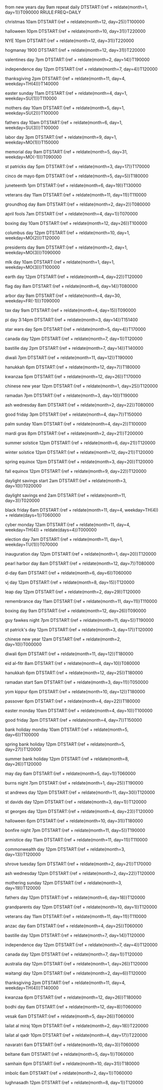 from new years day 9am repeat daily
DTSTART:{ref + reldate(month=1, day=1)}T090000
RRULE:FREQ=DAILY

christmas 10am 
DTSTART:{ref + reldate(month=12, day=25)}T100000

halloween 10pm
DTSTART:{ref + reldate(month=10, day=31)}T220000

NYE 10pm
DTSTART:{ref + reldate(month=12, day=31)}T220000

hogmanay 1900
DTSTART:{ref + reldate(month=12, day=31)}T220000


valentines day 7pm
DTSTART:{ref + reldate(month=2, day=14)}T190000

independence day 12pm
DTSTART:{ref + reldate(month=7, day=4)}T120000

thanksgiving 2pm
DTSTART:{ref + reldate(month=11, day=4, weekday=TH(4))}T140000

easter sunday 11am
DTSTART:{ref + reldate(month=4, day=1, weekday=SU(1))}T110000

mothers day 10am
DTSTART:{ref + reldate(month=5, day=1, weekday=SU(2))}T100000

fathers day 10am
DTSTART:{ref + reldate(month=6, day=1, weekday=SU(3))}T100000

labor day 3pm
DTSTART:{ref + reldate(month=9, day=1, weekday=MO(1))}T150000

memorial day 9am
DTSTART:{ref + reldate(month=5, day=31, weekday=MO(-1))}T090000

st patricks day 5pm
DTSTART:{ref + reldate(month=3, day=17)}T170000

cinco de mayo 6pm
DTSTART:{ref + reldate(month=5, day=5)}T180000

juneteenth 1pm
DTSTART:{ref + reldate(month=6, day=19)}T130000

veterans day 11am
DTSTART:{ref + reldate(month=11, day=11)}T110000

groundhog day 8am
DTSTART:{ref + reldate(month=2, day=2)}T080000

april fools 7am
DTSTART:{ref + reldate(month=4, day=1)}T070000

boxing day 10am
DTSTART:{ref + reldate(month=12, day=26)}T100000

columbus day 12pm
DTSTART:{ref + reldate(month=10, day=1, weekday=MO(2))}T120000

presidents day 9am
DTSTART:{ref + reldate(month=2, day=1, weekday=MO(3))}T090000

mlk day 10am
DTSTART:{ref + reldate(month=1, day=1, weekday=MO(3))}T100000

earth day 12pm
DTSTART:{ref + reldate(month=4, day=22)}T120000

flag day 8am
DTSTART:{ref + reldate(month=6, day=14)}T080000

arbor day 9am
DTSTART:{ref + reldate(month=4, day=30, weekday=FR(-1))}T090000

tax day 9am
DTSTART:{ref + reldate(month=4, day=15)}T090000

pi day 3:14pm
DTSTART:{ref + reldate(month=3, day=14)}T151400

star wars day 5pm
DTSTART:{ref + reldate(month=5, day=4)}T170000

canada day 12pm
DTSTART:{ref + reldate(month=7, day=1)}T120000

bastille day 2pm
DTSTART:{ref + reldate(month=7, day=14)}T140000

diwali 7pm
DTSTART:{ref + reldate(month=11, day=12)}T190000

hanukkah 6pm
DTSTART:{ref + reldate(month=12, day=7)}T180000

kwanzaa 5pm
DTSTART:{ref + reldate(month=12, day=26)}T170000

chinese new year 12pm
DTSTART:{ref + reldate(month=1, day=25)}T120000

ramadan 7pm
DTSTART:{ref + reldate(month=3, day=10)}T190000

ash wednesday 8am
DTSTART:{ref + reldate(month=2, day=22)}T080000

good friday 3pm
DTSTART:{ref + reldate(month=4, day=7)}T150000

palm sunday 10am
DTSTART:{ref + reldate(month=4, day=2)}T100000

mardi gras 8pm
DTSTART:{ref + reldate(month=2, day=21)}T200000

summer solstice 12pm
DTSTART:{ref + reldate(month=6, day=21)}T120000

winter solstice 12pm
DTSTART:{ref + reldate(month=12, day=21)}T120000

spring equinox 12pm
DTSTART:{ref + reldate(month=3, day=20)}T120000

fall equinox 12pm
DTSTART:{ref + reldate(month=9, day=22)}T120000

daylight savings start 2am
DTSTART:{ref + reldate(month=3, day=10)}T020000

daylight savings end 2am
DTSTART:{ref + reldate(month=11, day=3)}T020000

black friday 6am
DTSTART:{ref + reldate(month=11, day=4, weekday=TH(4)) + reldate(days=1)}T060000

cyber monday 12am
DTSTART:{ref + reldate(month=11, day=4, weekday=TH(4)) + reldate(days=4)}T000000

election day 7am
DTSTART:{ref + reldate(month=11, day=1, weekday=TU(1))}T070000

inauguration day 12pm
DTSTART:{ref + reldate(month=1, day=20)}T120000

pearl harbor day 8am
DTSTART:{ref + reldate(month=12, day=7)}T080000

d-day 6am
DTSTART:{ref + reldate(month=6, day=6)}T060000

vj day 12pm
DTSTART:{ref + reldate(month=8, day=15)}T120000

leap day 12pm
DTSTART:{ref + reldate(month=2, day=29)}T120000

remembrance day 11am
DTSTART:{ref + reldate(month=11, day=11)}T110000

boxing day 9am
DTSTART:{ref + reldate(month=12, day=26)}T090000

guy fawkes night 7pm
DTSTART:{ref + reldate(month=11, day=5)}T190000

st patrick's day 12pm
DTSTART:{ref + reldate(month=3, day=17)}T120000

chinese new year 12am
DTSTART:{ref + reldate(month=2, day=10)}T000000

diwali 6pm
DTSTART:{ref + reldate(month=11, day=12)}T180000

eid al-fitr 8am
DTSTART:{ref + reldate(month=4, day=10)}T080000

hanukkah 6pm
DTSTART:{ref + reldate(month=12, day=25)}T180000

ramadan start 5am
DTSTART:{ref + reldate(month=3, day=11)}T050000

yom kippur 6pm
DTSTART:{ref + reldate(month=10, day=12)}T180000

passover 6pm
DTSTART:{ref + reldate(month=4, day=22)}T180000

easter monday 10am
DTSTART:{ref + reldate(month=4, day=10)}T100000

good friday 3pm
DTSTART:{ref + reldate(month=4, day=7)}T150000

bank holiday monday 10am
DTSTART:{ref + reldate(month=5, day=6)}T100000

spring bank holiday 12pm
DTSTART:{ref + reldate(month=5, day=27)}T120000

summer bank holiday 12pm
DTSTART:{ref + reldate(month=8, day=26)}T120000

may day 6am
DTSTART:{ref + reldate(month=5, day=1)}T060000

burns night 7pm
DTSTART:{ref + reldate(month=1, day=25)}T190000

st andrews day 12pm
DTSTART:{ref + reldate(month=11, day=30)}T120000

st davids day 12pm
DTSTART:{ref + reldate(month=3, day=1)}T120000

st georges day 12pm
DTSTART:{ref + reldate(month=4, day=23)}T120000

halloween 6pm
DTSTART:{ref + reldate(month=10, day=31)}T180000

bonfire night 7pm
DTSTART:{ref + reldate(month=11, day=5)}T190000

armistice day 11am
DTSTART:{ref + reldate(month=11, day=11)}T110000

commonwealth day 12pm
DTSTART:{ref + reldate(month=3, day=13)}T120000

shrove tuesday 5pm
DTSTART:{ref + reldate(month=2, day=21)}T170000

ash wednesday 12pm
DTSTART:{ref + reldate(month=2, day=22)}T120000

mothering sunday 12pm
DTSTART:{ref + reldate(month=3, day=19)}T120000

fathers day 12pm
DTSTART:{ref + reldate(month=6, day=18)}T120000

grandparents day 12pm
DTSTART:{ref + reldate(month=10, day=1)}T120000

veterans day 11am
DTSTART:{ref + reldate(month=11, day=11)}T110000

anzac day 6am
DTSTART:{ref + reldate(month=4, day=25)}T060000

bastille day 12pm
DTSTART:{ref + reldate(month=7, day=14)}T120000

independence day 12pm
DTSTART:{ref + reldate(month=7, day=4)}T120000

canada day 12pm
DTSTART:{ref + reldate(month=7, day=1)}T120000

australia day 12pm
DTSTART:{ref + reldate(month=1, day=26)}T120000

waitangi day 12pm
DTSTART:{ref + reldate(month=2, day=6)}T120000

thanksgiving 2pm
DTSTART:{ref + reldate(month=11, day=4, weekday=TH(4))}T140000

kwanzaa 6pm
DTSTART:{ref + reldate(month=12, day=26)}T180000

bodhi day 6am
DTSTART:{ref + reldate(month=12, day=8)}T060000

vesak 6am
DTSTART:{ref + reldate(month=5, day=26)}T060000

lailat al miraj 10pm
DTSTART:{ref + reldate(month=2, day=18)}T220000

lailat al qadr 10pm
DTSTART:{ref + reldate(month=4, day=17)}T220000

navaratri 6am
DTSTART:{ref + reldate(month=10, day=3)}T060000

beltane 6am
DTSTART:{ref + reldate(month=5, day=1)}T060000

samhain 6pm
DTSTART:{ref + reldate(month=10, day=31)}T180000

imbolc 6am
DTSTART:{ref + reldate(month=2, day=1)}T060000

lughnasadh 12pm
DTSTART:{ref + reldate(month=8, day=1)}T120000
